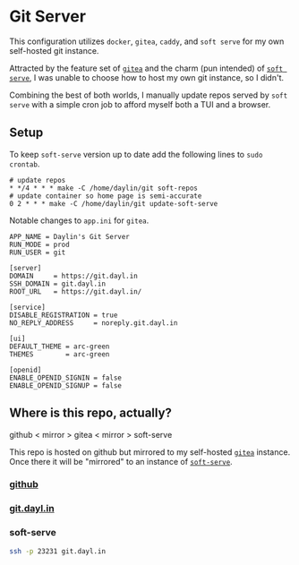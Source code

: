 # Git Server

This configuration utilizes `docker`, `gitea`, `caddy`, and `soft serve` for my own self-hosted git instance.

Attracted by the feature set of [`gitea`](https://gitea.io)
and the charm (pun intended) of [`soft serve`](https://github.com/charmbracelet/soft-serve),
I was unable to choose how to host my own git instance, so I didn't.

Combining the best of both worlds,
I manually update repos served by `soft serve` with a simple cron job
to afford myself both a TUI and a browser.

## Setup

To keep `soft-serve` version up to date
add the following lines to `sudo crontab`.

```
# update repos
* */4 * * * make -C /home/daylin/git soft-repos
# update container so home page is semi-accurate
0 2 * * * make -C /home/daylin/git update-soft-serve
```

Notable changes to `app.ini` for `gitea`.

```dosini
APP_NAME = Daylin's Git Server
RUN_MODE = prod
RUN_USER = git

[server]
DOMAIN     = https://git.dayl.in
SSH_DOMAIN = git.dayl.in
ROOT_URL   = https://git.dayl.in/

[service]
DISABLE_REGISTRATION = true
NO_REPLY_ADDRESS     = noreply.git.dayl.in

[ui]
DEFAULT_THEME = arc-green
THEMES        = arc-green

[openid]
ENABLE_OPENID_SIGNIN = false
ENABLE_OPENID_SIGNUP = false
```

## Where is this repo, actually?

github < mirror > gitea < mirror > soft-serve

This repo is hosted on github but mirrored to my self-hosted [`gitea`](https://gitea.io/en-us/) instance.
Once there it will be "mirrored" to an instance of [`soft-serve`](https://github.com/charmbracelet/soft-serve).


### [github](https://github.com/daylinmorgan/git-server)

### [git.dayl.in](https://git.dayl.in/daylin/git-server)

### soft-serve 

```bash
ssh -p 23231 git.dayl.in
```
